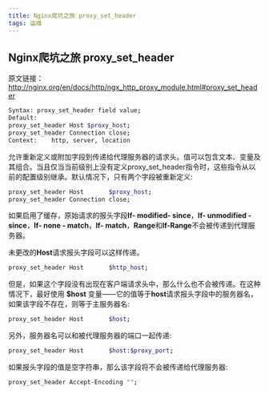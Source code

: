 ```yaml
---
title: Nginx爬坑之旅 proxy_set_header
tags: 运维
---
```



## Nginx爬坑之旅 proxy_set_header



原文链接： http://nginx.org/en/docs/http/ngx_http_proxy_module.html#proxy_set_header



```bash
Syntax:	proxy_set_header field value;
Default:	
proxy_set_header Host $proxy_host;
proxy_set_header Connection close;
Context:	http, server, location
```



允许重新定义或附加字段到传递给代理服务器的请求头。值可以包含文本、变量及其组合。当且仅当当前级别上没有定义proxy_set_header指令时，这些指令从以前的配置级别继承。默认情况下，只有两个字段被重新定义:



```bash
proxy_set_header Host       $proxy_host;
proxy_set_header Connection close;
```



如果启用了缓存，原始请求的报头字段**If- modified- since**，**If- unmodified - since**，**If- none - match**，**If- match**，**Range**和**If-Range**不会被传递到代理服务器。

未更改的**Host**请求报头字段可以这样传递。

```bash
proxy_set_header Host       $http_host;
```



但是，如果这个字段没有出现在客户端请求头中，那么什么也不会被传递。在这种情况下，最好使用 **$host** 变量——它的值等于**host**请求报头字段中的服务器名，如果该字段不存在，则等于主服务器名:

```bash
proxy_set_header Host       $host;
```



另外，服务器名可以和被代理服务器的端口一起传递:

```bash
proxy_set_header Host       $host:$proxy_port;
```



如果报头字段的值是空字符串，那么该字段将不会被传递给代理服务器:



```bash
proxy_set_header Accept-Encoding "";
```

